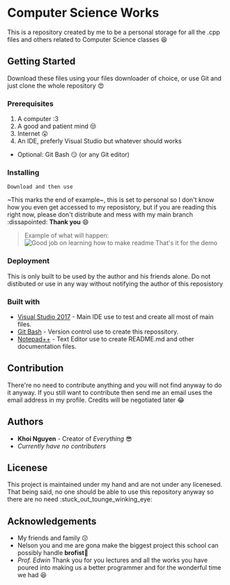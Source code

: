 # Computer Science Works
This is a repository created by me to be a personal storage for all the .cpp files and others related to Computer Science classes :laughing:
## Getting Started
Download these files using your files downloader of choice, or use Git and just clone the whole repository :heart_eyes:
### Prerequisites 
1) A computer :3
2) A good and patient mind :unamused:
3) Internet :open_mouth:
4) An IDE, preferly Visual Studio but whatever should works
- Optional: Git Bash :smirk: (or any Git editor)
### Installing
```
Download and then use
```
~This marks the end of example~, this is set to personal so I don't know how you even get accessed to my reposistory, but if you are reading this right now, please don't distribute and mess with my main branch :dissapointed: **Thank you** :smile:
> Example of what will happen:
![Good job on learning how to make readme](https://pngimage.net/wp-content/uploads/2018/05/fallout-thumbs-up-png-1.png)
> That's it for the demo
### Deployment
This is only built to be used by the author and his friends alone. Do not distibuted or use in any way without notifying the author of this reposistory
### Built with
* [Visual Studio 2017](https://visualstudio.microsoft.com/) - Main IDE use to test and create all most of main files.
* [Git Bash](https://git-scm.com/downloads) - Version control use to create this repossitory.
* [Notepad++](https://notepad-plus-plus.org/) - Text Editor use to create README.md and other documentation files.
## Contribution
There're no need to contribute anything and you will not find anyway to do it anyway. If you still want to contribute then send me an email uses the email address in my profile. Credits will be negotiated later :joy:
## Authors
* **Khoi Nguyen** - Creator of *Everything* :sunglasses:
* *Currently have no contributers*
## Licenese
This project is maintained under my hand and are not under any licenesed. That being said, no one should be able to use this repository anyway so there are no need :stuck_out_tounge_winking_eye:
## Acknowledgements
* My friends and family :kissing:
* Nelson you and me are gona make the biggest project this school can possibly handle **brofist**:punch:
* *Prof. Edwin* Thank you for you lectures and all the works you have poured into making us a better programmer and for the wonderful time we had :satisfied:
